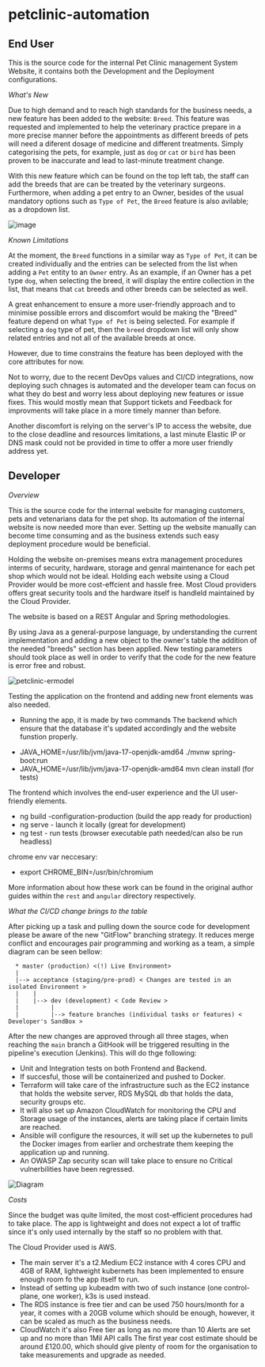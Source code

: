 # petclinic-automation 

## End User

This is the source code for the internal Pet Clinic management System Website, it contains both the Development and the Deployment configurations.

*What's New*

Due to high demand and to reach high standards for the business needs, a new feature has been added to the website: `Breed`.
This feature was requested and implemented to help the veterinary practice prepare in a more precise manner before the appointments as different breeds of pets will need a diferent dosage of medicine and different treatments.
Simply categorising the pets, for example, just as `dog` or `cat` or `bird` has been proven to be inaccurate and lead to last-minute treatment change.

With this new feature which can be found on the top left tab, the staff can add the breeds that are can be treated by the veterinary surgeons.
Furthermore, when adding a pet entry to an Owner, besides of the usual mandatory options such as `Type of Pet`, the `Breed` feature is also avilable; as a dropdown list.


![image](https://github.com/user-attachments/assets/92a6d026-0de9-4062-9693-83f430b42000)



*Known Limitations*

At the moment, the `Breed` functions in a similar way as `Type of Pet`, it can be created individually and the entries can be selected from the list when adding a `Pet` entity to an `Owner` entry.
As an example, if an Owner has a pet type `dog`, when selecting the breed, it will display the entire collection in the list, that means that `cat` breeds and other breeds can be selected as well.

A great enhancement to ensure a more user-friendly approach and to minimise possible errors and discomfort would be making the "Breed" feature depend on what `Type of Pet` is being selected.
For example if selecting a `dog` type of pet, then the `breed` dropdown list will only show related entries and not all of the available breeds at once.

However, due to time constrains the feature has been deployed with the core attributes for now.

Not to worry, due to the recent DevOps values and CI/CD integrations, now deploying such chnages is automated and the developer team can focus on what they do best and worry less about deploying new features or issue fixes.
This would mostly mean that Support tickets and Feedback for improvments will take place in a more timely manner than before.

Another discomfort is relying on the server's IP to access the website, due to the close deadline and resources limitations, a last minute Elastic IP or DNS mask could not be provided in time to offer a more user friendly address yet.


## Developer 

*Overview*

This is the source code for the internal website for managing customers, pets and vetenarians data for the pet shop. Its automation of the internal website is now needed more than ever. Setting up the website manually can become time consuming and as the business extends such easy deployment procedure would be beneficial. 

Holding the website on-premises means extra management procedures interms of security, hardware, storage and genral maintenance for each pet shop which would not be ideal. Holding each website using a Cloud Provider would be more cost-effcient and hassle free. Most Cloud providers offers great security tools and the hardware itself is handleld maintained by the Cloud Provider.

The website is based on a REST Angular and Spring methodologies.

By using Java as a general-purpose language, by understanding the current implementation and adding a new object to the owner's table the addition of the needed "breeds" section has been applied. New testing parameters should took place as well in order to verify that the code for the new feature is error free and robust.

![petclinic-ermodel](https://github.com/user-attachments/assets/fe595d09-014b-47a5-b13c-4bf866689592)


Testing the application on the frontend and adding new front elements was also needed.

* Running the app, it is made by two commands
The backend which ensure that the database it's updated accordingly and the website funstion properly.

- JAVA_HOME=/usr/lib/jvm/java-17-openjdk-amd64 ./mvnw spring-boot:run
- JAVA_HOME=/usr/lib/jvm/java-17-openjdk-amd64 mvn clean install (for tests)

The frontend which involves the end-user experience and the UI user-friendly elements.

- ng build -configuration-production (build the app ready for production)
- ng serve - launch it locally (great for development)
- ng test  - run tests (browser executable path needed/can also be run headless)

chrome env var neccesary: 
- export CHROME_BIN=/usr/bin/chromium

More information about how these work can be found in the original author guides within the `rest` and `angular` directory respectively.

*What the CI/CD change brings to the table*

After picking up a task and pulling down the source code for development please be aware of the new "GitFlow" branching strategy.
It reduces merge conflict and encourages pair programming and working as a team, a simple diagram can be seen bellow:

```
  * master (production) <(!) Live Environment>
  |
  |--> acceptance (staging/pre-prod) < Changes are tested in an isolated Environment >
  |    |
  |    |--> dev (development) < Code Review >
  |         |
  |         |--> feature branches (individual tasks or features) < Developer's SandBox >
```

After the new changes are approved through all three stages, when reaching the `main` branch a GitHook will be triggered resulting in the pipeline's execution (Jenkins).
This will do thge following:

- Unit and Integration tests on both Frontend and Backend.
- If succesful, those will be containerized and pushed to Docker.
- Terraform will take care of the infrastructure such as the EC2 instance that holds the website server, RDS MySQL db that holds the data, security groups etc.
- It will also set up Amazon CloudWatch for monitoring the CPU and Storage usage of the instances, alerts are taking place if certain limits are reached.
- Ansible will configure the resources, it will set up the kubernetes to pull the Docker images from earlier and orchestrate them keeping the application up and running.
- An OWASP Zap security scan will take place to ensure no Critical vulnerbilities have been regressed.



![Diagram](https://github.com/user-attachments/assets/4699637e-1380-4dab-8b94-b6a6343aa8df)

 


*Costs*

Since the budget was quite limited, the most cost-efficient procedures had to take place.
The app is lightweight and does not expect a lot of traffic since it's only used internally by the staff so no problem with that.

The Cloud Provider used is AWS.
- The main server it's a t2.Medium EC2 instance with 4 cores CPU and 4GB of RAM, lightweight kubernets has been implemented to ensure enough room fo the app itself to run.
- Instead of setting up kubeadm with two of such instance (one control-plane, one worker), k3s is used instead.
- The RDS instance is free tier and can be used 750 hours/month for a year, it comes with a 20GB volume which should be enough, however, it can be scaled as much as the business needs.
- CloudWatch it's also Free tier as long as no more than 10 Alerts are set up and no more than 1Mil API calls
The first year cost estimate should be around £120.00, which should give plenty of room for the organisation to take measurements and upgrade as needed.



